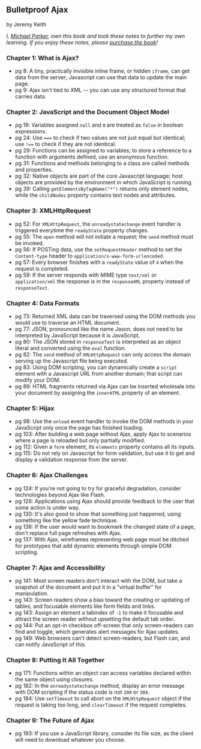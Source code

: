 ## Bulletproof Ajax

by Jeremy Keith

*I, [Michael Parker](http://omgitsmgp.com/), own this book and took these notes to further my own learning. If you enjoy these notes, please [purchase the book](http://www.amazon.com/Bulletproof-Ajax-Jeremy-Keith/dp/0321472667)!*

### Chapter 1: What is Ajax?
* pg 8: A tiny, practically invisible inline frame, or hidden `iframe`, can get data from the server; Javascript can use that data to update the main page.
* pg 9: Ajax isn't tied to XML -- you can use any structured format that carries data.

### Chapter 2: JavaScript and the Document Object Model
* pg 19: Variables assigned `null` and `0` are treated as `false` in boolean expressions.
* pg 24: Use `===` to check if two values are not just equal but identical; use `!==` to check if they are not identical.
* pg 29: Functions can be assigned to variables; to store a reference to a function with arguments defined, use an anonymous function.
* pg 31: Functions and methods belonging to a class are called methods and properties.
* pg 32: Native objects are part of the core Javascript language; host objects are provided by the environment in which JavaScript is running.
* pg 39: Calling `getElementsByTagName("*")` returns only element nodes, while the `childNodes` property contains text nodes and attributes.

### Chapter 3: XMLHttpRequest
* pg 52: For `XMLHttpRequest`, the `onreadystatechange` event handler is triggered everytime the `readyState` property changes.
* pg 55: The `open` method will not initiate a request; the `send` method must be invoked.
* pg 56: If POSTing data, use the `setRequestHeader` method to set the `Content-type` header to `application/x-www-form-urlencoded`.
* pg 57: Every browser finishes with a `readyState` value of `4` when the request is completed.
* pg 59: If the server responds with MIME type `text/xml` or `application/xml` the response is in the `responseXML` property instead of `responseText`.

### Chapter 4: Data Formats
* pg 73: Returned XML data can be traversed using the DOM methods you would use to traverse an HTML document.
* pg 77: JSON, pronounced like the name Jason, does not need to be interpreted by JavaScript because it is JavaScript.
* pg 80: The JSON stored in `responseText` is interpreted as an object literal and converted using the `eval` function.
* pg 82: The `send` method of `XMLHttpRequest` can only access the domain serving up the Javascript file being executed.
* pg 83: Using DOM scripting, you can dynamically create a `script` element with a Javascript URL from another domain; that script can modify your DOM.
* pg 89: HTML fragments returned via Ajax can be inserted wholesale into your document by assigning the `innerHTML` property of an element.

### Chapter 5: Hijax
* pg 98: Use the `onload` event handler to invoke the DOM methods in your JavaScript only once the page has finished loading.
* pg 103: After building a web page without Ajax, apply Ajax to scenarios where a page is reloaded but only partially modified.
* pg 112: Given a `form` element, its `elements` property contains all its inputs.
* pg 115: Do not rely on Javascript for form validation, but use it to get and display a validation response from the server.

### Chapter 6: Ajax Challenges
* pg 124: If you're not going to try for graceful degradation, consider technologies beyond Ajax like Flash.
* pg 126: Applications using Ajax should provide feedback to the user that some action is under way.
* pg 130: It's also good to show that something just happened, using something like the yellow fade technique.
* pg 136: If the user would want to bookmark the changed state of a page, don't replace full page refreshes with Ajax.
* pg 137: With Ajax, wireframes representing web page must be ditched for prototypes that add dynamic elements through simple DOM scripting.

### Chapter 7: Ajax and Accessibility
* pg 141: Most screen readers don't interact with the DOM, but take a snapshot of the document and put it in a "virtual buffer" for manipulation.
* pg 143: Screen readers show a bias toward the creating or updating of tables, and focusable elements like form fields and links.
* pg 143: Assign an element a tabindex of `-1` to make it focusable and attract the screen reader without upsetting the default tab order.
* pg 144: Put an opt-in checkbox off-screen that only screen-readers can find and toggle, which generates alert messages for Ajax updates.
* pg 149: Web browsers can't detect screen-readers, but Flash can, and can notify JavaScript of this.

### Chapter 8: Putting It All Together
* pg 171: Functions within an object can access variables declared within the same object using closures.
* pg 182: In the `onreadystatechange` method, display an error message with DOM scripting if the status code is not `200` or `304`.
* pg 184: Use `setTimeout` to call abort on the `XMLHttpRequest` object if the request is taking too long, and `clearTimeout` if the request completes.

### Chapter 9: The Future of Ajax
* pg 193: If you use a JavaScript library, consider its file size, as the client will need to download whatever you choose.

